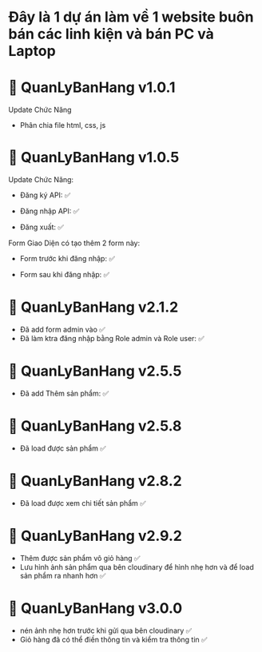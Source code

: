 # Đây là 1 dự án làm về 1 website buôn bán các linh kiện và bán PC và Laptop

# 🌟 QuanLyBanHang v1.0.1

Update Chức Năng
+ Phân chia file html, css, js

# 🌟 QuanLyBanHang v1.0.5

Update Chức Năng:

+ Đăng ký API:    ✅

+ Đăng nhập API:  ✅

+ Đăng xuất:      ✅

Form Giao Diện có tạo thêm 2 form này:

+ Form trước khi đăng nhập:  ✅

+ Form sau khi đăng nhập:    ✅

# 🌟 QuanLyBanHang v2.1.2

+ Đã add form admin vào                                ✅ 
+ Đã làm ktra đăng nhập bằng Role admin và Role user:  ✅

# 🌟 QuanLyBanHang v2.5.5

+ Đã add Thêm sản phẩm:    ✅ 
# 🌟 QuanLyBanHang v2.5.8

+ Đã load được sản phẩm    ✅ 
# 🌟 QuanLyBanHang v2.8.2

+ Đã load được xem chi tiết sản phẩm   ✅ 
# 🌟 QuanLyBanHang v2.9.2

+ Thêm được sản phẩm vô giỏ hàng    ✅
+ Lưu hình ảnh sản phẩm qua bên cloudinary để hình nhẹ hơn và để load sản phẩm ra nhanh hơn    ✅
# 🌟 QuanLyBanHang v3.0.0

+ nén ảnh nhẹ hơn trước khi gửi qua bên cloudinary    ✅
+ Giỏ hàng đã có thể điền thông tin và kiểm tra thông tin ✅